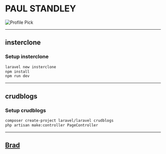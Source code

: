 # **PAUL STANDLEY**

![Profile Pick](http://res.cloudinary.com/pieol2/image/upload/v1516543296/profile-small.png)

___

## **insterclone**

### **Setup insterclone**

```bash
laravel new insterclone
npm install
npm run dev
```

___

## **crudblogs**

### **Setup crudblogs**

```bash
composer create-project laravel/laravel crudblogs
php artisan make:controller PageController
```

___

## [Brad](https://www.youtube.com/watch?v=bSG2YMqJJys&list=PLillGF-RfqbYhQsN5WMXy6VsDMKGadrJ-&index=4)
